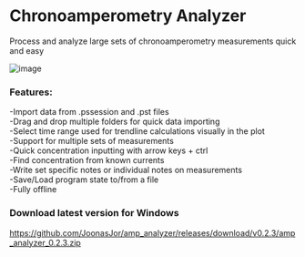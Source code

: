 # Chronoamperometry Analyzer
Process and analyze large sets of chronoamperometry measurements quick and easy

![image](https://github.com/JoonasJor/amp_analyzer/assets/25465514/5a81f3f5-1182-49f0-ac1e-d518f92dac6f)

### Features:  
-Import data from .pssession and .pst files  
-Drag and drop multiple folders for quick data importing  
-Select time range used for trendline calculations visually in the plot  
-Support for multiple sets of measurements  
-Quick concentration inputting with arrow keys + ctrl  
-Find concentration from known currents  
-Write set specific notes or individual notes on measurements  
-Save/Load program state to/from a file  
-Fully offline 

### Download latest version for Windows  
https://github.com/JoonasJor/amp_analyzer/releases/download/v0.2.3/amp_analyzer_0.2.3.zip
